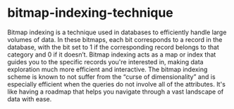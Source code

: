 # bitmap-indexing-technique
Bitmap indexing is a technique used in databases to efficiently handle large volumes of data.
In these bitmaps, each bit corresponds to a record in the database, with the bit set to 1 if the 
corresponding record belongs to that category and 0 if it doesn’t.
Bitmap indexing acts as a map or index that guides you to the specific records you're interested in, 
making data exploration much more efficient and interactive. The bitmap indexing scheme is 
known to not suffer from the “curse of dimensionality” and is especially efficient when the queries 
do not involve all of the attributes. It's like having a roadmap that helps you navigate through a 
vast landscape of data with ease.


